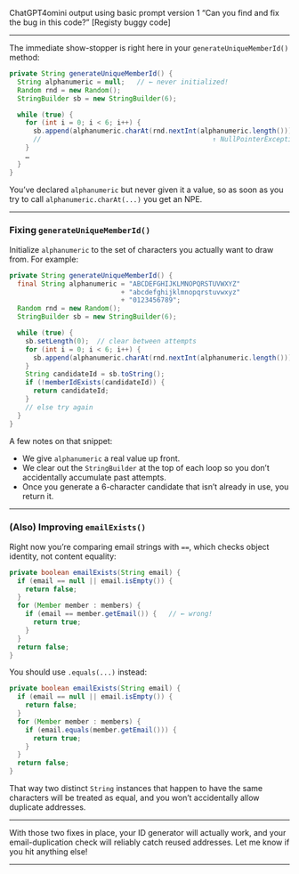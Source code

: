 ChatGPT4omini output using basic prompt version 1
“Can you find and fix the bug in this code?”
[Registy buggy code]

 --------------------------------------------------------------------------------------------------------------------------
 The immediate show-stopper is right here in your `generateUniqueMemberId()` method:

```java
private String generateUniqueMemberId() {
  String alphanumeric = null;   // ← never initialized!
  Random rnd = new Random();
  StringBuilder sb = new StringBuilder(6);

  while (true) {
    for (int i = 0; i < 6; i++) {
      sb.append(alphanumeric.charAt(rnd.nextInt(alphanumeric.length())));
      //                                           ↑ NullPointerException here
    }
    …
  }
}
```

You’ve declared `alphanumeric` but never given it a value, so as soon as you try to call `alphanumeric.charAt(...)` you get an NPE.

---

### Fixing `generateUniqueMemberId()`

Initialize `alphanumeric` to the set of characters you actually want to draw from. For example:

```java
private String generateUniqueMemberId() {
  final String alphanumeric = "ABCDEFGHIJKLMNOPQRSTUVWXYZ"
                            + "abcdefghijklmnopqrstuvwxyz"
                            + "0123456789";
  Random rnd = new Random();
  StringBuilder sb = new StringBuilder(6);

  while (true) {
    sb.setLength(0);  // clear between attempts
    for (int i = 0; i < 6; i++) {
      sb.append(alphanumeric.charAt(rnd.nextInt(alphanumeric.length())));
    }
    String candidateId = sb.toString();
    if (!memberIdExists(candidateId)) {
      return candidateId;
    }
    // else try again
  }
}
```

A few notes on that snippet:

* We give `alphanumeric` a real value up front.
* We clear out the `StringBuilder` at the top of each loop so you don’t accidentally accumulate past attempts.
* Once you generate a 6-character candidate that isn’t already in use, you return it.

---

### (Also) Improving `emailExists()`

Right now you’re comparing email strings with `==`, which checks object identity, not content equality:

```java
private boolean emailExists(String email) {
  if (email == null || email.isEmpty()) {
    return false;
  }
  for (Member member : members) {
    if (email == member.getEmail()) {   // ← wrong!
      return true;
    }
  }
  return false;
}
```

You should use `.equals(...)` instead:

```java
private boolean emailExists(String email) {
  if (email == null || email.isEmpty()) {
    return false;
  }
  for (Member member : members) {
    if (email.equals(member.getEmail())) {
      return true;
    }
  }
  return false;
}
```

That way two distinct `String` instances that happen to have the same characters will be treated as equal, and you won’t accidentally allow duplicate addresses.

---

With those two fixes in place, your ID generator will actually work, and your email-duplication check will reliably catch reused addresses. Let me know if you hit anything else!

 --------------------------------------------------------------------------------------------------------------------------
